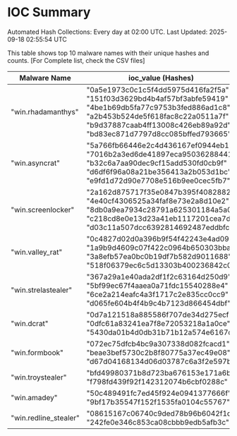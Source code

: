 # IOC Summary

Automated Hash Collections: Every day at 02:00 UTC. Last Updated: 2025-09-18 02:55:54 UTC

This table shows top 10 malware names with their unique hashes and counts. [For Complete list, check the CSV files]

| Malware Name | ioc_value (Hashes) | Count |
|--------------|--------------------|-------|
|  "win.rhadamanthys" |  "0a5e1973c0c1c5f4dd5975d416fa2f5a"<br> "151f03d3629bd4b4af57bf3abfe59419"<br> "4be1b69db5fa77c9753b3fed886ad1c8"<br> "a2b453b524de5f618fac8c22a0511a7f"<br> "b9d37887caab4ff13008c426eb89a92d"<br> "bd83ec871d7797d8cc085bffed793665" | 6 |
|  "win.asyncrat" |  "5a766fb66446e2c4d436167ef0944eb1"<br> "7016b2a3ed6de41897eca95036288441"<br> "b32c6a7aa90dec9cf15add530fd0cb9f"<br> "d6df6f96a08a21be356413a2b053d1bc"<br> "e9fd1d72d90e7708e516b9ee0cec5fb7" | 5 |
|  "win.screenlocker" |  "2a162d875717f35e0847b395f4082882"<br> "4e40cf4306525a34faf8e73e2a8d10e2"<br> "8db0a9ea7934c28791a625301184a5a0"<br> "c218cd8e0e13d23a41eb1117201cea7d"<br> "d03c11a507dcc6392814692487eddbfc" | 5 |
|  "win.valley_rat" |  "0c4827d02d0a396b9f54f42243e4ad09"<br> "1a9b9d4609c07f422c0964b650303bba"<br> "3a8efb57ea0bc0b19df7b582d9011688"<br> "518f06379ec6c5d13303b400236842c0" | 4 |
|  "win.strelastealer" |  "367a29a1e40ada2df1f2c63164d250d9"<br> "5bf99ec67f4aaea0a71fdc15540288e4"<br> "6ce2a214eafc4a3f1717c2e835cc0cc9"<br> "d065fe604b4f4b9c4b7123d866454dbf" | 4 |
|  "win.dcrat" |  "0d7a121518a885586f707de34d275ecf"<br> "0dfc61a83241ea7f8e72053218a1a0ce"<br> "5430da01b4d0db31b71b12a574e6167d" | 3 |
|  "win.formbook" |  "072ec75dfcb4bc9a307338d082fcacd1"<br> "beae3bef5730c2b8f80775a37ec49e08"<br> "d67d04168134d06d03787c6a3f2e597b" | 3 |
|  "win.troystealer" |  "bfd49980371b8d723ba676153e171a6b"<br> "f798fd439f92f142312074b6cbf0288c" | 2 |
|  "win.amadey" |  "50c489491fc7ed45f924e0941377666f"<br> "9bf17b35547f152f1535fa0104c55767" | 2 |
|  "win.redline_stealer" |  "08615167c06740c9ded78b96b6042f1d"<br> "242fe0e346c853ca08cbbb9edb5afb3c" | 2 |